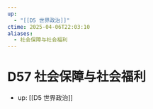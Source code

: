 ```yaml
---
up:
  - "[[D5 世界政治]]"
ctime: 2025-04-06T22:03:10
aliases:
  - 社会保障与社会福利
---
```


# D57 社会保障与社会福利

- up: [[D5 世界政治]]
